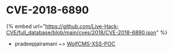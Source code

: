 # CVE-2018-6890
{% embed url="https://github.com/Live-Hack-CVE/full_database/blob/main/cves/2018/CVE-2018-6890.json" %}

* pradeepjairamani ~> [WolfCMS-XSS-POC](https://www.alice-snow.ru/2018/database/cve-2018-6890/wolfcms-xss-poc-pradeepjairamani)